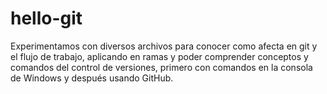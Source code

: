 # hello-git

Experimentamos con diversos archivos para conocer como afecta en git y el flujo de trabajo, aplicando en ramas y poder comprender conceptos y comandos del control de versiones, primero con comandos en la consola de Windows y después usando GitHub.
